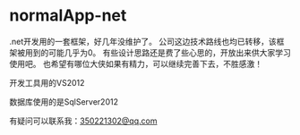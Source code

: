 # normalApp-net
.net开发用的一套框架，好几年没维护了。
公司这边技术路线也均已转移，该框架被用到的可能几乎为0。
有些设计思路还是费了些心思的，开放出来供大家学习使用吧。
也希望有哪位大侠如果有精力，可以继续完善下去，不胜感激！

开发工具用的VS2012

数据库使用的是SqlServer2012

有疑问可以联系我：350221302@qq.com
